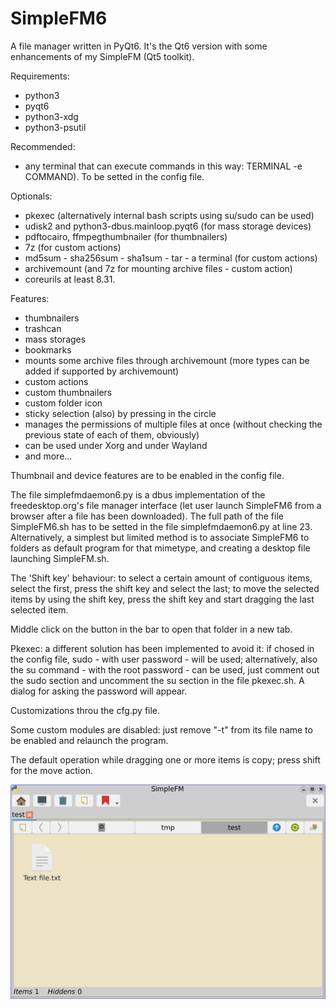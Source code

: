 # SimpleFM6
A file manager written in PyQt6. It's the Qt6 version with some enhancements of my SimpleFM (Qt5 toolkit).

Requirements:
- python3
- pyqt6
- python3-xdg
- python3-psutil

Recommended:
- any terminal that can execute commands in this way: TERMINAL -e COMMAND). To be setted in the config file.

Optionals:
- pkexec (alternatively internal bash scripts using su/sudo can be used)
- udisk2 and python3-dbus.mainloop.pyqt6 (for mass storage devices)
- pdftocairo, ffmpegthumbnailer (for thumbnailers)
- 7z (for custom actions)
- md5sum - sha256sum - sha1sum - tar - a terminal (for custom actions)
- archivemount (and 7z for mounting archive files - custom action)
- coreurils at least 8.31.

Features:
- thumbnailers
- trashcan
- mass storages
- bookmarks
- mounts some archive files through archivemount (more types can be added if supported by archivemount) 
- custom actions
- custom thumbnailers
- custom folder icon
- sticky selection (also) by pressing in the circle
- manages the permissions of multiple files at once (without checking the previous state of each of them, obviously)
- can be used under Xorg and under Wayland
- and more...

Thumbnail and device features are to be enabled in the config file.

The file simplefmdaemon6.py is a dbus implementation of the freedesktop.org's file manager interface (let user launch SimpleFM6 from a browser after a file has been downloaded). The full path of the file SimpleFM6.sh has to be setted in the file simplefmdaemon6.py at line 23. Alternatively, a simplest but limited method is to associate SimpleFM6 to folders as default program for that mimetype, and creating a desktop file launching SimpleFM.sh.

The 'Shift key' behaviour: to select a certain amount of contiguous items, select the first, press the shift key and select the last; to move the selected items by using the shift key, press the shift key and start dragging the last selected item.

Middle click on the button in the bar to open that folder in a new tab.

Pkexec: a different solution has been implemented to avoid it: if chosed in the config file, sudo - with user password - will be used; alternatively, also the su command - with the root password - can be used, just comment out the sudo section and uncomment the su section in the file pkexec.sh. A dialog for asking the password will appear.

Customizations throu the cfg.py file.

Some custom modules are disabled: just remove "-t" from its file name to be enabled and relaunch the program.

The default operation while dragging one or more items is copy; press shift for the move action.

![My image](https://github.com/frank038/SimpleFM6/blob/main/screenshot2.jpg)

